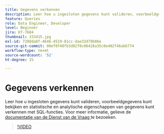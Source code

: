 ```yaml
---
title: Gegevens verkennen
description: Leer hoe u ingesloten gegevens kunt valideren, voorbeeldgegevens kunt bekijken en statistische en analytische eigenschappen van gegevens kunt verkennen met SQL-functies.
feature: Queries
role: Data Engineer, Developer
level: Beginner
jira: KT-7684
thumbnail: 333415.jpg
exl-id: 7288da8f-4646-4519-81cc-dae33d79b86e
source-git-commit: 00ef0f40fb3d82f0c06428a35c0e402f46ab6774
workflow-type: tm+mt
source-wordcount: '52'
ht-degree: 1%

---
```


# Gegevens verkennen

Leer hoe u ingesloten gegevens kunt valideren, voorbeeldgegevens kunt bekijken en statistische en analytische eigenschappen van gegevens kunt verkennen met SQL-functies. Voor meer informatie, gelieve de [ documentatie van de Dienst van de Vraag ](https://experienceleague.adobe.com/docs/experience-platform/query/home.html?lang=nl) te bezoeken.

>[!VIDEO](https://video.tv.adobe.com/v/333415?learn=on)
